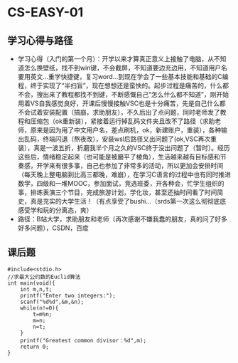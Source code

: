 # CS-EASY-01
## 学习心得与路径
- 学习心得（入门的第一个月）：开学以来才算真正意义上接触了电脑，从不知道怎么换壁纸，找不到win键，不会截屏，不知道要边充边用，不知道用户名要用英文...重学快捷键，复习word...到现在学会了一些基本技能和基础的C编程，终于实现了“半扫盲”，现在想想还是蛮快的。起步过程是痛苦的，什么都不会，搜出来了教程都找不到键，不断感慨自己“怎么什么都不知道”，刚开始用着VS自我感觉良好，开课后慢慢接触VSC也是十分痛苦，先是自己什么都不会试着安装配置（搞崩，求助朋友），不久后出了点问题，同时老师发了教程和压缩包（ok重新装），紧接着运行掉乱码文件夹且改不了路径（求助老师，原来是因为用了中文用户名，差点刷机，ok，新建账户，重装），各种输出乱码，终端闪退（熬夜改），安装wsl后路径又出问题了(ok,VSC再次重装），真是一波五折，折磨我半个月之久的VSC终于没出问题了（暂时）。经历这些后，情绪稳定起来（也可能是被磨平了棱角），生活越来越有目标感和节奏感，开学来有很多事，自己也参加了非常多的活动，所以更加会安排时间（每天晚上整电脑到比高三都晚，难崩），在学习C语言的过程中也有同时推进数学，四级和一堆MOOC，参加面试，竞选班委，开各种会，忙学生组织的事，排练表演三个节目，完成旅游计划，学化妆，甚至还抽时间看了时间简史，真是充实的大学生活！（有点享受了bushi...（srds第一次这么彻彻底底感受学和玩的分离态，爽）
- 路径：B站大学，求助朋友和老师（再次感谢不嫌我蠢的朋友，真的问了好多好多问题），CSDN，百度
## 课后题
```
#include<stdio.h>
//求最大公约数的Euclid算法
int main(void){
    int m,n,t;
    printf("Enter two integers:");
    scanf("%d%d",&m,&n);
    while(n!=0){
        t=m%n;
        m=n;
        n=t;
    }
    printf("Greatest common divisor：%d",m);
    return 0;
}
```
